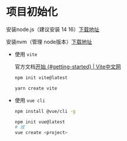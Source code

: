 # 项目初始化

安装node.js（建议安装 14 16）[下载地址](https://nodejs.org/zh-cn/download/releases)

安装nvm（管理 node版本）[下载地址]( https://github.com/coreybutler/nvm-windows/releases)

- 使用 `vite`

  官方文档[开始 {#getting-started} | Vite中文网](https://vitejs.cn/guide/#overview)

  ```bash
  npm init vite@latest
  ```

  ```bash
  yarn create vite
  ```

  

- 使用 `vue cli`

  ```bash
  npm install @vue/cli -g
  ```

  ```bash
  npm init vue@latest
  # 或
  vue create <project>
  ```

  

